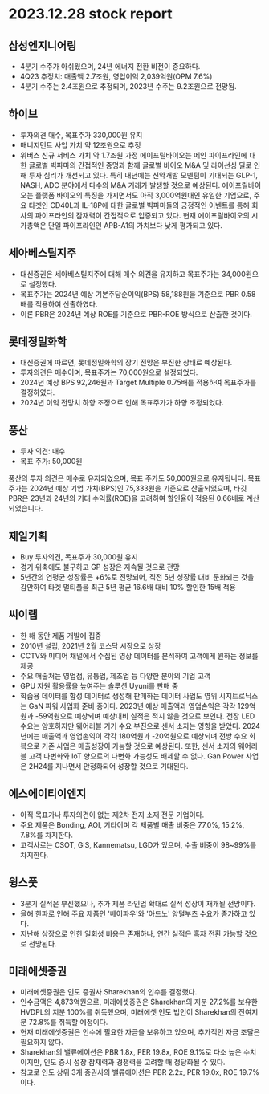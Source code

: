 # 2023.12.28 stock report
## 삼성엔지니어링
- 4분기 수주가 아쉬웠으며, 24년 에너지 전환 비전이 중요하다.
- 4Q23 추정치: 매출액 2.7조원, 영업이익 2,039억원(OPM 7.6%)
- 4분기 수주는 2.4조원으로 추정되며, 2023년 수주는 9.2조원으로 전망됨.
## 하이브
- 투자의견 매수, 목표주가 330,000원 유지
- 매니지먼트 사업 가치 약 12조원으로 추정
- 위버스 신규 서비스 가치 약 1.7조원 가정
에이프릴바이오는 메인 파이프라인에 대한 글로벌 빅파마의 간접적인 증명과 함께 글로벌 바이오 M&A 및 라이선싱 딜로 인해 투자 심리가 개선되고 있다. 특히 내년에는 신약개발 모멘텀이 기대되는 GLP-1, NASH, ADC 분야에서 다수의 M&A 거래가 발생할 것으로 예상된다. 에이프릴바이오는 플랫폼 바이오의 특징을 가지면서도 아직 3,000억원대인 유일한 기업으로, 주요 타겟인 CD40L과 IL-18P에 대한 글로벌 빅파마들의 긍정적인 이벤트를 통해 회사의 파이프라인의 잠재력이 간접적으로 입증되고 있다. 현재 에이프릴바이오의 시가총액은 단일 파이프라인인 APB-A1의 가치보다 낮게 평가되고 있다.
## 세아베스틸지주
- 대신증권은 세아베스틸지주에 대해 매수 의견을 유지하고 목표주가는 34,000원으로 설정했다.
- 목표주가는 2024년 예상 기본주당순이익(BPS) 58,188원을 기준으로 PBR 0.58배를 적용하여 산출하였다.
- 이론 PBR은 2024년 예상 ROE를 기준으로 PBR-ROE 방식으로 산출한 것이다.
## 롯데정밀화학
- 대신증권에 따르면, 롯데정밀화학의 장기 전망은 부진한 상태로 예상된다.
- 투자의견은 매수이며, 목표주가는 70,000원으로 설정되었다.
- 2024년 예상 BPS 92,246원과 Target Multiple 0.75배를 적용하여 목표주가를 결정하였다.
- 2024년 이익 전망치 하향 조정으로 인해 목표주가가 하향 조정되었다.
## 풍산
- 투자 의견: 매수
- 목표 주가: 50,000원

풍산의 투자 의견은 매수로 유지되었으며, 목표 주가도 50,000원으로 유지됩니다. 목표 주가는 2024년 예상 기업 가치(BPS)인 75,333원을 기준으로 산출되었으며, 타깃 PBR은 23년과 24년의 기대 수익률(ROE)을 고려하여 할인율이 적용된 0.66배로 계산되었습니다.
## 제일기획
- Buy 투자의견, 목표주가 30,000원 유지
- 경기 위축에도 불구하고 GP 성장은 지속될 것으로 전망
- 5년간의 연평균 성장률은 +6%로 전망되어, 직전 5년 성장률 대비 둔화되는 것을 감안하여 타겟 멀티플을 최근 5년 평균 16.6배 대비 10% 할인한 15배 적용
## 씨이랩
- 한 해 동안 제품 개발에 집중
- 2010년 설립, 2021년 2월 코스닥 시장으로 상장
- CCTV와 미디어 채널에서 수집된 영상 데이터를 분석하여 고객에게 원하는 정보를 제공
- 주요 매출처는 영업점, 유통업, 제조업 등 다양한 분야의 기업 고객
- GPU 자원 활용률을 높여주는 솔루션 Uyuni를 판매 중
- 학습용 데이터를 합성 데이터로 생성해 판매하는 데이터 사업도 영위
시지트로닉스는 GaN 파워 사업화 준비 중이다. 2023년 예상 매출액과 영업손익은 각각 129억원과 -59억원으로 예상되며 예상대비 실적은 적지 않을 것으로 보인다. 전장 LED 수요는 양호하지만 웨어러블 기기 수요 부진으로 센서 소자는 영향을 받았다. 2024년에는 매출액과 영업손익이 각각 180억원과 -20억원으로 예상되며 전방 수요 회복으로 기존 사업은 매출성장이 가능할 것으로 예상된다. 또한, 센서 소자의 웨어러블 고객 다변화와 IoT 향으로의 다변화 가능성도 배제할 수 없다. Gan Power 사업은 2H24를 지나면서 안정화되어 성장할 것으로 기대된다.
## 에스에이티이엔지
- 아직 목표가나 투자의견이 없는 제2차 전지 소재 전문 기업이다.
- 주요 제품은 Bonding, AOI, 기타이며 각 제품별 매출 비중은 77.0%, 15.2%, 7.8%를 차지한다.
- 고객사로는 CSOT, GIS, Kannematsu, LGD가 있으며, 수출 비중이 98~99%를 차지한다.
## 윙스풋
- 3분기 실적은 부진했으나, 추가 제품 라인업 확대로 실적 성장이 재개될 전망이다.
- 올해 한파로 인해 주요 제품인 '베어파우'와 '아드노' 양털부츠 수요가 증가하고 있다.
- 지난해 상장으로 인한 일회성 비용은 존재하나, 연간 실적은 흑자 전환 가능할 것으로 전망된다.
## 미래에셋증권
- 미래에셋증권은 인도 증권사 Sharekhan의 인수를 결정했다.
- 인수금액은 4,873억원으로, 미래에셋증권은 Sharekhan의 지분 27.2%를 보유한 HVDPL의 지분 100%를 취득했으며, 미래에셋 인도 법인이 Sharekhan의 잔여지분 72.8%를 취득할 예정이다.
- 현재 미래에셋증권은 인수에 필요한 자금을 보유하고 있으며, 추가적인 자금 조달은 필요하지 않다.
- Sharekhan의 밸류에이션은 PBR 1.8x, PER 19.8x, ROE 9.1%로 다소 높은 수치이지만, 인도 증시 성장 잠재력과 경쟁력을 고려할 때 정당화될 수 있다.
- 참고로 인도 상위 3개 증권사의 밸류에이션은 PBR 2.2x, PER 19.0x, ROE 19.7%이다.